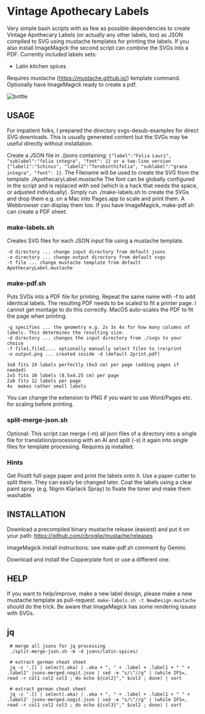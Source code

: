 # Vintage Apothecary Labels
Very simple bash scripts with as few as possible dependencies to create Vintage Apothecary Labels (or actually any other labels, too) as JSON compiled to SVG using mustache templates for printing the labels. If you also install ImageMagick the second script can combine the SVGs into a PDF.
Currently included labels sets:
  * Latin kitchen spices

Requires mustache (https://mustache.github.io/) template command. Optionally have ImageMagick ready to create a pdf.

![bottle](https://github.com/user-attachments/assets/0c9f8601-6c00-4098-9bcd-5c426af4709f)

## USAGE

For impatient folks, I prepared the directory svgs-desub-examples for direct SVG downloads. This is usually generated content but the SVGs may be useful directly without installation.  

Create a JSON file in ./jsons containing: ```{"label":"Folia Lauri", "sublabel":"folia integra", "font": 1} or a two-line version {"label1":"Schinus", "label2":"Terebinthifolia", "sublabel":"grana integra", "font": 1}```. 
The Filename will be used to create the SVG from the template ./ApothecaryLabel.mustache
The font can be globally configured in the script and is replaced with sed (which is a hack that needs the space, or adjusted individually).
Simply run ./make-labels.sh to create the SVGs and drop them e.g. on a Mac into Pages.app to scale and print them. A Webbrowser can display them too. If you have ImageMagick, make-pdf.sh can create a PDF sheet.  

### make-labels.sh 

Creates SVG files for each JSON input file using a mustache template.

    -d directory ... change input directory from default jsons
    -o directory ... change output directory from default svgs
    -t file ... change mustache template from default ApothecaryLabel.mustache

### make-pdf.sh

Puts SVGs into a PDF file for printing. Repeat the same name with -f to add identical labels. The resulting PDF needs to be scaled to fit a printer page. I cannot get montage to do this correctly. MacOS auto-scales the PDF to fit the page when printing.

    -g specifies ... the geometry e.g. 2x 3x 4x for how many columns of labels. This determines the resulting size.
    -d directory ... changes the input directory from ./svgs to your choice
    -f file1,file2,... optionally manually select files to (re)print
    -o output.png ... created inside -d (default 2print.pdf)

    3x8 fits 24 labels perfectly (6x3 cm) per page (adding pages if needed)
    2x5 fits 10 labels (8.5x4.25 cm) per page
    2x6 fits 12 labels per page
    4x  makes rather small labels

You can change the extension to PNG if you want to use Word/Pages etc. for scaling before printing.
    
### split-merge-json.sh

Optional: This script can merge (-m) all json files of a directory into a single file for translation/processing with an AI and split (-s) it again into single files for template processing. Requires jq installed.

### Hints

Get PostIt full-page paper and print the labels onto it. Use a paper cutter to split them. They can easily be changed later. Coat the labels using a clear paint spray (e.g. Nigrin Klarlack Spray) to fixate the toner and make them washable.

## INSTALLATION

Download a precompiled binary mustache release (easiest) and put it on your path: https://github.com/cbroglie/mustache/releases

ImageMagick install instructions: see make-pdf.sh comment by Gemini.

Download and install the Copperplate font or use a different one.

## HELP

If you want to help/improve, make a new label design, please make a new mustache template as pull-request. ```make-labels.sh -t NewDesign.mustache``` should do the trick. Be aware that ImageMagick has some rendering issues with SVGs.

## jq

```
 # merge all jsons for jq processing
 ./split-merge-json.sh -m -d jsons/latin-spices/
 
 # extract german cheat sheet
 jq -c '.[] | select(.aka) | .aka + ", " + .label + .label1 + " " + .label2' jsons-merged.nogit.json | sed -e "s/\"//g" | (while IFS=, read -r col1 col2 col3 ; do echo ${col2}"," $col3 ; done) | sort

 # extract german cheat sheet
 jq -c '.[] | select(.aka) | .aka + ", " + .label + .label1 + " " + .label2' jsons-merged.nogit.json | sed -e "s/\"//g" | (while IFS=, read -r col1 col2 col3 ; do echo ${col3}"," $col2 ; done) | sort
 ```
